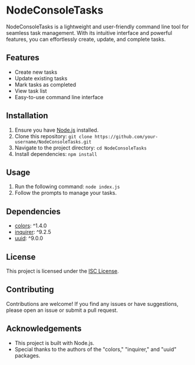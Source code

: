 # NodeConsoleTasks

NodeConsoleTasks is a lightweight and user-friendly command line tool for seamless task management. With its intuitive interface and powerful features, you can effortlessly create, update, and complete tasks.

## Features

- Create new tasks
- Update existing tasks
- Mark tasks as completed
- View task list
- Easy-to-use command line interface

## Installation

1. Ensure you have [Node.js](https://nodejs.org) installed.
2. Clone this repository: `git clone https://github.com/your-username/NodeConsoleTasks.git`
3. Navigate to the project directory: `cd NodeConsoleTasks`
4. Install dependencies: `npm install`

## Usage

1. Run the following command: `node index.js`
2. Follow the prompts to manage your tasks.

## Dependencies

- [colors](https://www.npmjs.com/package/colors): ^1.4.0
- [inquirer](https://www.npmjs.com/package/inquirer): ^9.2.5
- [uuid](https://www.npmjs.com/package/uuid): ^9.0.0

## License

This project is licensed under the [ISC License](LICENSE).

## Contributing

Contributions are welcome! If you find any issues or have suggestions, please open an issue or submit a pull request.

## Acknowledgements

- This project is built with Node.js.
- Special thanks to the authors of the "colors," "inquirer," and "uuid" packages.

